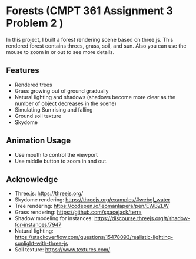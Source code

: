 # Forests (CMPT 361 Assignment 3 Problem 2 )
In this project, I built a forest rendering scene based on three.js. This rendered forest contains threes, grass, soil, and sun.
Also you can use the mouse to zoom in or out to see more details.

## Features
* Rendered trees
* Grass growing out of ground gradually
* Natural lighting and shadows (shadows become more clear as the number of object decreases in the scene)
* Simulating Sun rising and falling
* Ground soil texture
* Skydome

## Animation Usage
* Use mouth to control the viewport
* Use middle button to zoom in and out.


## Acknowledge
* Three.js: https://threejs.org/
* Skydome rendering: https://threejs.org/examples/#webgl_water
* Tree rendering: https://codepen.io/leomanlapera/pen/EWBZLW
* Grass rendering: https://github.com/spacejack/terra
* Shadow modeling for instances: https://discourse.threejs.org/t/shadow-for-instances/7947
* Natural lighting: https://stackoverflow.com/questions/15478093/realistic-lighting-sunlight-with-three-js
* Soil texture: https://www.textures.com/





